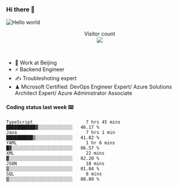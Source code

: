 ### Hi there 👋

<img src="https://raw.githubusercontent.com/sagar-viradiya/sagar-viradiya/master/resources/banner.png" alt="Hello world">
<p align="center"> 
  Visitor count<br/>
  <img src="https://profile-counter.glitch.me/youszoe/count.svg" />
</p>
<br/>

- 🍻 Work at Beijing 
- ⚡ Backend Engineer
- ✍️ Troubleshoting expert
- ♟  Microsoft Certified: DevOps Engineer Expert/ Azure Solutions Architect Expert/ Azure Administrator Associate

#### Coding status last week ⌨️

<!--START_SECTION:waka-->

```text
TypeScript                    7 hrs 45 mins   ███████████▓░░░░░░░░░░░░░   46.17 %
Java                          7 hrs 1 min     ██████████▒░░░░░░░░░░░░░░   41.82 %
YAML                          1 hr 6 mins     █▓░░░░░░░░░░░░░░░░░░░░░░░   06.57 %
XML                           22 mins         ▓░░░░░░░░░░░░░░░░░░░░░░░░   02.20 %
JSON                          18 mins         ▒░░░░░░░░░░░░░░░░░░░░░░░░   01.84 %
SQL                           8 mins          ▒░░░░░░░░░░░░░░░░░░░░░░░░   00.89 %
```

<!--END_SECTION:waka-->

<br/>
<center><img src="http://ghchart.rshah.org/409ba5/yousazoe" alt="" /></center>



